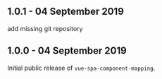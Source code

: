 ## 1.0.1 - 04 September 2019

add missing git repository 

## 1.0.0 - 04 September 2019

Initial public release of `vue-spa-component-mapping`.
